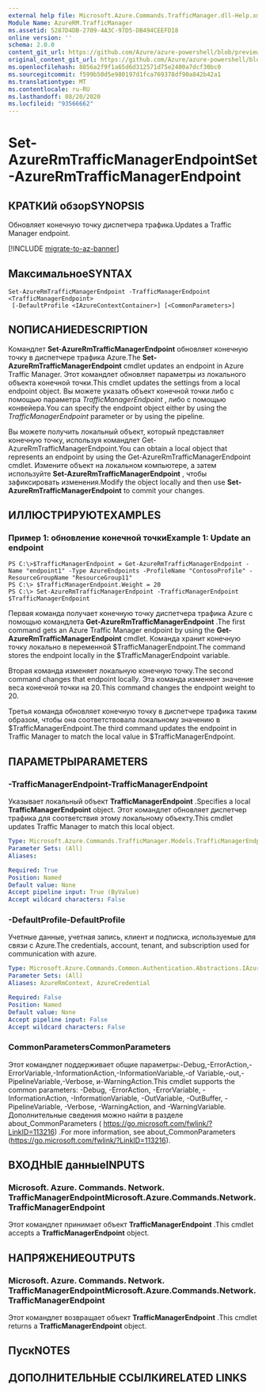 ```yaml
---
external help file: Microsoft.Azure.Commands.TrafficManager.dll-Help.xml
Module Name: AzureRM.TrafficManager
ms.assetid: 5287D4DB-2709-4A3C-97D5-DB494CEEFD18
online version: ''
schema: 2.0.0
content_git_url: https://github.com/Azure/azure-powershell/blob/preview/src/ResourceManager/TrafficManager/Commands.TrafficManager2/help/Set-AzureRmTrafficManagerEndpoint.md
original_content_git_url: https://github.com/Azure/azure-powershell/blob/preview/src/ResourceManager/TrafficManager/Commands.TrafficManager2/help/Set-AzureRmTrafficManagerEndpoint.md
ms.openlocfilehash: 8856a2f9f1a65d6d312571d75e2400a7dcf30bc0
ms.sourcegitcommit: f599b50d5e980197d1fca769378df90a842b42a1
ms.translationtype: MT
ms.contentlocale: ru-RU
ms.lasthandoff: 08/20/2020
ms.locfileid: "93566662"
---
```

# <span data-ttu-id="608a3-101">Set-AzureRmTrafficManagerEndpoint</span><span class="sxs-lookup"><span data-stu-id="608a3-101">Set-AzureRmTrafficManagerEndpoint</span></span>

## <span data-ttu-id="608a3-102">КРАТКИй обзор</span><span class="sxs-lookup"><span data-stu-id="608a3-102">SYNOPSIS</span></span>
<span data-ttu-id="608a3-103">Обновляет конечную точку диспетчера трафика.</span><span class="sxs-lookup"><span data-stu-id="608a3-103">Updates a Traffic Manager endpoint.</span></span>

[!INCLUDE [migrate-to-az-banner](../../includes/migrate-to-az-banner.md)]

## <span data-ttu-id="608a3-104">Максимальное</span><span class="sxs-lookup"><span data-stu-id="608a3-104">SYNTAX</span></span>

```
Set-AzureRmTrafficManagerEndpoint -TrafficManagerEndpoint <TrafficManagerEndpoint>
 [-DefaultProfile <IAzureContextContainer>] [<CommonParameters>]
```

## <span data-ttu-id="608a3-105">NОПИСАНИЕ</span><span class="sxs-lookup"><span data-stu-id="608a3-105">DESCRIPTION</span></span>
<span data-ttu-id="608a3-106">Командлет **Set-AzureRmTrafficManagerEndpoint** обновляет конечную точку в диспетчере трафика Azure.</span><span class="sxs-lookup"><span data-stu-id="608a3-106">The **Set-AzureRmTrafficManagerEndpoint** cmdlet updates an endpoint in Azure Traffic Manager.</span></span>
<span data-ttu-id="608a3-107">Этот командлет обновляет параметры из локального объекта конечной точки.</span><span class="sxs-lookup"><span data-stu-id="608a3-107">This cmdlet updates the settings from a local endpoint object.</span></span>
<span data-ttu-id="608a3-108">Вы можете указать объект конечной точки либо с помощью параметра *TrafficManagerEndpoint* , либо с помощью конвейера.</span><span class="sxs-lookup"><span data-stu-id="608a3-108">You can specify the endpoint object either by using the *TrafficManagerEndpoint* parameter or by using the pipeline.</span></span>

<span data-ttu-id="608a3-109">Вы можете получить локальный объект, который представляет конечную точку, используя командлет Get-AzureRmTrafficManagerEndpoint.</span><span class="sxs-lookup"><span data-stu-id="608a3-109">You can obtain a local object that represents an endpoint by using the Get-AzureRmTrafficManagerEndpoint cmdlet.</span></span>
<span data-ttu-id="608a3-110">Измените объект на локальном компьютере, а затем используйте **Set-AzureRmTrafficManagerEndpoint** , чтобы зафиксировать изменения.</span><span class="sxs-lookup"><span data-stu-id="608a3-110">Modify the object locally and then use **Set-AzureRmTrafficManagerEndpoint** to commit your changes.</span></span>

## <span data-ttu-id="608a3-111">ИЛЛЮСТРИРУЮТ</span><span class="sxs-lookup"><span data-stu-id="608a3-111">EXAMPLES</span></span>

### <span data-ttu-id="608a3-112">Пример 1: обновление конечной точки</span><span class="sxs-lookup"><span data-stu-id="608a3-112">Example 1: Update an endpoint</span></span>
```
PS C:\>$TrafficManagerEndpoint = Get-AzureRmTrafficManagerEndpoint -Name "endpoint1" -Type AzureEndpoints -ProfileName "ContosoProfile" -ResourceGroupName "ResourceGroup11"
PS C:\> $TrafficManagerEndpoint.Weight = 20
PS C:\> Set-AzureRmTrafficManagerEndpoint -TrafficManagerEndpoint $TrafficManagerEndpoint
```

<span data-ttu-id="608a3-113">Первая команда получает конечную точку диспетчера трафика Azure с помощью командлета **Get-AzureRmTrafficManagerEndpoint** .</span><span class="sxs-lookup"><span data-stu-id="608a3-113">The first command gets an Azure Traffic Manager endpoint by using the **Get-AzureRmTrafficManagerEndpoint** cmdlet.</span></span>
<span data-ttu-id="608a3-114">Команда хранит конечную точку локально в переменной $TrafficManagerEndpoint.</span><span class="sxs-lookup"><span data-stu-id="608a3-114">The command stores the endpoint locally in the $TrafficManagerEndpoint variable.</span></span>

<span data-ttu-id="608a3-115">Вторая команда изменяет локальную конечную точку.</span><span class="sxs-lookup"><span data-stu-id="608a3-115">The second command changes that endpoint locally.</span></span>
<span data-ttu-id="608a3-116">Эта команда изменяет значение веса конечной точки на 20.</span><span class="sxs-lookup"><span data-stu-id="608a3-116">This command changes the endpoint weight to 20.</span></span>

<span data-ttu-id="608a3-117">Третья команда обновляет конечную точку в диспетчере трафика таким образом, чтобы она соответствовала локальному значению в $TrafficManagerEndpoint.</span><span class="sxs-lookup"><span data-stu-id="608a3-117">The third command updates the endpoint in Traffic Manager to match the local value in $TrafficManagerEndpoint.</span></span>

## <span data-ttu-id="608a3-118">ПАРАМЕТРЫ</span><span class="sxs-lookup"><span data-stu-id="608a3-118">PARAMETERS</span></span>

### <span data-ttu-id="608a3-119">-TrafficManagerEndpoint</span><span class="sxs-lookup"><span data-stu-id="608a3-119">-TrafficManagerEndpoint</span></span>
<span data-ttu-id="608a3-120">Указывает локальный объект **TrafficManagerEndpoint** .</span><span class="sxs-lookup"><span data-stu-id="608a3-120">Specifies a local **TrafficManagerEndpoint** object.</span></span>
<span data-ttu-id="608a3-121">Этот командлет обновляет диспетчер трафика для соответствия этому локальному объекту.</span><span class="sxs-lookup"><span data-stu-id="608a3-121">This cmdlet updates Traffic Manager to match this local object.</span></span>

```yaml
Type: Microsoft.Azure.Commands.TrafficManager.Models.TrafficManagerEndpoint
Parameter Sets: (All)
Aliases: 

Required: True
Position: Named
Default value: None
Accept pipeline input: True (ByValue)
Accept wildcard characters: False
```

### <span data-ttu-id="608a3-122">-DefaultProfile</span><span class="sxs-lookup"><span data-stu-id="608a3-122">-DefaultProfile</span></span>
<span data-ttu-id="608a3-123">Учетные данные, учетная запись, клиент и подписка, используемые для связи с Azure.</span><span class="sxs-lookup"><span data-stu-id="608a3-123">The credentials, account, tenant, and subscription used for communication with azure.</span></span>

```yaml
Type: Microsoft.Azure.Commands.Common.Authentication.Abstractions.IAzureContextContainer
Parameter Sets: (All)
Aliases: AzureRmContext, AzureCredential

Required: False
Position: Named
Default value: None
Accept pipeline input: False
Accept wildcard characters: False
```

### <span data-ttu-id="608a3-124">CommonParameters</span><span class="sxs-lookup"><span data-stu-id="608a3-124">CommonParameters</span></span>
<span data-ttu-id="608a3-125">Этот командлет поддерживает общие параметры:-Debug,-ErrorAction,-ErrorVariable,-InformationAction,-InformationVariable,-of Variable,-out,-PipelineVariable,-Verbose, и-WarningAction.</span><span class="sxs-lookup"><span data-stu-id="608a3-125">This cmdlet supports the common parameters: -Debug, -ErrorAction, -ErrorVariable, -InformationAction, -InformationVariable, -OutVariable, -OutBuffer, -PipelineVariable, -Verbose, -WarningAction, and -WarningVariable.</span></span> <span data-ttu-id="608a3-126">Дополнительные сведения можно найти в разделе about_CommonParameters ( https://go.microsoft.com/fwlink/?LinkID=113216) .</span><span class="sxs-lookup"><span data-stu-id="608a3-126">For more information, see about_CommonParameters (https://go.microsoft.com/fwlink/?LinkID=113216).</span></span>

## <span data-ttu-id="608a3-127">ВХОДНЫЕ данные</span><span class="sxs-lookup"><span data-stu-id="608a3-127">INPUTS</span></span>

### <span data-ttu-id="608a3-128">Microsoft. Azure. Commands. Network. TrafficManagerEndpoint</span><span class="sxs-lookup"><span data-stu-id="608a3-128">Microsoft.Azure.Commands.Network.TrafficManagerEndpoint</span></span>
<span data-ttu-id="608a3-129">Этот командлет принимает объект **TrafficManagerEndpoint** .</span><span class="sxs-lookup"><span data-stu-id="608a3-129">This cmdlet accepts a **TrafficManagerEndpoint** object.</span></span>

## <span data-ttu-id="608a3-130">НАПРЯЖЕНИЕ</span><span class="sxs-lookup"><span data-stu-id="608a3-130">OUTPUTS</span></span>

### <span data-ttu-id="608a3-131">Microsoft. Azure. Commands. Network. TrafficManagerEndpoint</span><span class="sxs-lookup"><span data-stu-id="608a3-131">Microsoft.Azure.Commands.Network.TrafficManagerEndpoint</span></span>
<span data-ttu-id="608a3-132">Этот командлет возвращает объект **TrafficManagerEndpoint** .</span><span class="sxs-lookup"><span data-stu-id="608a3-132">This cmdlet returns a **TrafficManagerEndpoint** object.</span></span>

## <span data-ttu-id="608a3-133">Пуск</span><span class="sxs-lookup"><span data-stu-id="608a3-133">NOTES</span></span>

## <span data-ttu-id="608a3-134">ДОПОЛНИТЕЛЬНЫЕ ССЫЛКИ</span><span class="sxs-lookup"><span data-stu-id="608a3-134">RELATED LINKS</span></span>

